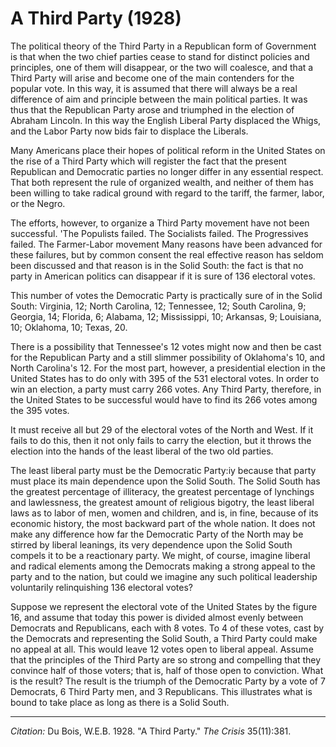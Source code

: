<!--
title:   A Third Party
author:  Du Bois, W.E.B.
journal: The Crisis
year:    1928
volume:  35
issue:   11
pages:   381
-->
# A Third Party (1928)



The political theory of the Third Party in a Republican form of Government is that when the two chief parties cease to stand for distinct policies and principles, one of them will disappear, or the two will coalesce, and that a Third Party will arise and become one of the main contenders for the popular vote. In this way, it is assumed that there will always be a real difference of aim and principle between the main political parties. It was thus that the Republican Party arose and triumphed in the election of Abraham Lincoln. In this way the English Liberal Party displaced the Whigs, and the Labor Party now bids fair to displace the Liberals.

Many Americans place their hopes of political reform in the United States on the rise of a Third Party which will register the fact that the present Republican and Democratic parties no longer differ in any essential respect. That both represent the rule of organized wealth, and neither of them has been willing to take radical ground with regard to the tariff, the farmer, labor, or the Negro.

The efforts, however, to organize a Third Party movement have not been successful. 'The Populists failed. The Socialists failed. The Progressives failed. The Farmer-Labor movement Many reasons have been advanced for these failures, but by common consent the real effective reason has seldom been discussed and that reason is in the Solid South: the fact is that no party in American politics can disappear if it is sure of 136 electoral votes.

This number of votes the Democratic Party is practically sure of in the Solid South: Virginia, 12; North Carolina, 12; Tennessee, 12; South Carolina, 9; Georgia, 14; Florida, 6; Alabama, 12; Mississippi, 10; Arkansas, 9; Louisiana, 10; Oklahoma, 10; Texas, 20.

There is a possibility that Tennessee's 12 votes might now and then be cast for the Republican Party and a still slimmer possibility of Oklahoma's 10, and North Carolina's 12. For the most part, however, a presidential election in the United States has to do only with 395 of the 531 electoral votes. In order to win an election, a party must carry 266 votes. Any Third Party, therefore, in the United States to be successful would have to find its 266 votes among the 395 votes.

It must receive all but 29 of the electoral votes of the North and West. If it fails to do this, then it not only fails to carry the election, but it throws the election into the hands of the least liberal of the two old parties.

The least liberal party must be the Democratic Party:iy because that party must place its main dependence upon the Solid South. The Solid South has the greatest percentage of illiteracy, the greatest percentage of lynchings and lawlessness, the greatest amount of religious bigotry, the least liberal laws as to labor of men, women and children, and is, in fine, because of its economic history, the most backward part of the whole nation. It does not make any difference how far the Democratic Party of the North may be stirred by liberal leanings, its very dependence upon the Solid South compels it to be a reactionary party. We might, of course, imagine liberal and radical elements among the Democrats making a strong appeal to the party and to the nation, but could we imagine any such political leadership voluntarily relinquishing 136 electoral votes?

Suppose we represent the electoral vote of the United States by the figure 16, and assume that today this power is divided almost evenly between Democrats and Republicans, each with 8 votes. To 4 of these votes, cast by the Democrats and representing the Solid South, a Third Party could make no appeal at all. This would leave 12 votes open to liberal appeal. Assume that the principles of the Third Party are so strong and compelling that they convince half of those voters; that is, half of those open to conviction. What is the result? The result is the triumph of the Democratic Party by a vote of 7 Democrats, 6 Third Party men, and 3 Republicans. This illustrates what is bound to take place as long as there is a Solid South.

_________________
*Citation:* Du Bois, W.E.B. 1928. "A Third Party." *The Crisis*  35(11):381.